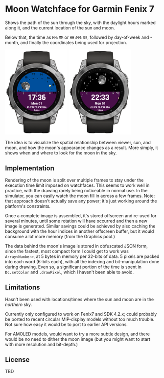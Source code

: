 # Moon Watchface for Garmin Fenix 7

Shows the path of the sun through the sky, with the daylight hours marked along it,
and the current location of the sun and moon.

Below that, the time as `HH:MM` or `HH:MM:SS`, followed by day-of-week and -month,
and finally the coordinates being used for projection.

<p>
<img src="screenshot-day.png" width=203 height=278 alt="Watchface: Day">
<img src="screenshot-night.png" width=203 height=278 alt="Watchface: Night">
</p>

The idea is to visualize the spatial relationship between viewer, sun, and moon, and how
the moon's appearance changes as a result. More simply, it shows when and where to look for the moon
in the sky.


## Implementation

Rendering of the moon is split over multiple frames to stay under the execution time limit imposed
on watchfaces. This seems to work well in practice, with the drawing rarely being noticeable in
normal use. In the simulator, you can easily watch the moon fill in across a few frames.
Note: that approach doesn't actually save any power; it's just working around the platform's
constraints.

Once a complete image is assembled, it's stored offscreen and re-used for several minutes,
until some rotation will have occurred and then a new image is generated. Similar savings
could be achieved by also caching the background with the hour indices in another offscreen buffer,
but it would consume a lot more memory (from the Graphics pool.)

The data behind the moon's image is stored in obfuscated JSON form, since the fastest, most
compact form I could get to work was `Array<Number>`, at 5 bytes in memory per 32-bits of data.
5 pixels are packed into each word (6-bits each), with all the indexing and bit-manipulation
done during drawing. Even so, a significant portion of the time is spent in `Dc.setColor` and
`.drawPixel`, which I haven't been able to avoid.


## Limitations

Hasn't been used with locations/times where the sun and moon are in the *northern* sky.

Currently only configured to work on Fenix7 and SDK 4.2.x; could probably be ported to recent
circular MIP-display models without too much trouble. Not sure how easy it would be to port to
earlier API versions.

For AMOLED models, would want to try a more subtle design, and there would be no need to dither
the moon image (but you might want to start with more resolution and bit-depth.)


## License

TBD

